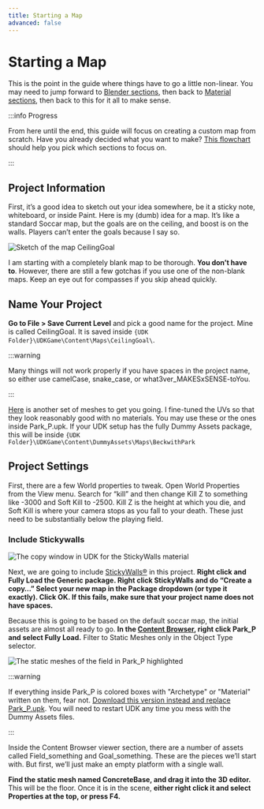```yaml
---
title: Starting a Map
advanced: false
---
```

# Starting a Map

This is the point in the guide where things have to go a little non-linear. You may need to jump forward to [Blender sections](../blender/blender.md), then back to [Material sections](../textures/textures.md), then back to this for it all to make sense.

:::info Progress

From here until the end, this guide will focus on creating a custom map from scratch. Have you already decided what you want to make? [This flowchart](../../essential/flowchart.md) should help you pick which sections to focus on.

:::

## Project Information

First, it’s a good idea to sketch out your idea somewhere, be it a sticky note, whiteboard, or inside Paint. Here is my (dumb) idea for a map. It’s like a standard Soccar map, but the goals are on the ceiling, and boost is on the walls. Players can’t enter the goals because I say so.

![Sketch of the map CeilingGoal](/images/udk/basics/map_sketch_overview.png "Speaking of using paint...")

I am starting with a completely blank map to be thorough. **You don’t have to**. However, there are still a few gotchas if you use one of the non-blank maps. Keep an eye out for compasses if you skip ahead quickly.

## Name Your Project <Badge text="important" type="tip"/>

**Go to File > Save Current Level** and pick a good name for the project. Mine is called CeilingGoal. It is saved inside `{UDK Folder}\UDKGame\Content\Maps\CeilingGoal\`.

:::warning

Many things will not work properly if you have spaces in the project name, so either use camelCase, snake_case, or what3ver_MAKESxSENSE-toYou.

:::

[Here](https://drive.google.com/file/d/1_SRltyPZXlqwuA4s2rHA5H8GgMOiSqk-/view?usp=sharing) is another set of meshes to get you going. I fine-tuned the UVs so that they look reasonably good with no materials. You may use these or the ones inside Park_P.upk. If your UDK setup has the fully Dummy Assets package, this will be inside `{UDK Folder}\UDKGame\Content\DummyAssets\Maps\BeckwithPark`

## Project Settings

First, there are a few World properties to tweak. Open World Properties from the View menu. Search for “kill” and then change Kill Z to something like -3000 and Soft Kill to -2500. Kill Z is the height at which you die, and Soft Kill is where your camera stops as you fall to your death. These just need to be substantially below the playing field.

### Include Stickywalls <Badge text="important" type="tip"/>

![The copy window in UDK for the StickyWalls material](/images/udk/basics/copy_stickywalls.png "It sticks with you")

Next, we are going to include [StickyWalls®](../../essential/sticky_walls.md) in this project. **Right click and Fully Load the Generic package. Right click StickyWalls and do “Create a copy…” Select your new map in the Package dropdown (or type it exactly). Click OK. If this fails, make sure that your project name does not have spaces.**

Because this is going to be based on the default soccar map, the initial assets are almost all ready to go. **In the [Content Browser](../../essential/content_browser.md), right click Park_P and select Fully Load.** Filter to Static Meshes only in the Object Type selector.

![The static meshes of the field in Park_P highlighted](/images/udk/basics/park_p_field_meshes.png "All the makings of a delicious new map")

:::warning

If everything inside Park_P is colored boxes with "Archetype" or "Material" written on them, fear not. [Download this version instead and replace Park_P.upk](https://drive.google.com/file/d/1rpQzqHgoRgpOBSHEpeDwvRtG3sYUXacl/view). You will need to restart UDK any time you mess with the Dummy Assets files.

:::

Inside the Content Browser viewer section, there are a number of assets called Field_something and Goal_something. These are the pieces we’ll start with. But first, we’ll just make an empty platform with a single wall.

**Find the static mesh named ConcreteBase, and drag it into the 3D editor.** This will be the floor. Once it is in the scene, **either right click it and select Properties at the top, or press F4.**
